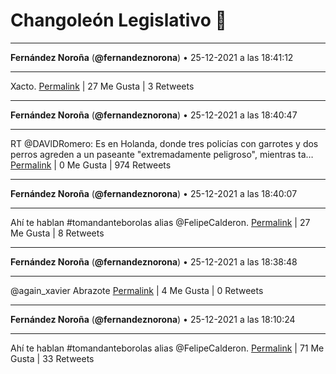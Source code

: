 # Changoleón Legislativo 🙈
*****
**Fernández Noroña** (**@fernandeznorona**) • 25-12-2021 a las 18:41:12
*****
Xacto.
[Permalink](https://twitter.com/fernandeznorona/status/1474933285235081216) | 27 Me Gusta | 3 Retweets
*****
**Fernández Noroña** (**@fernandeznorona**) • 25-12-2021 a las 18:40:47
*****
RT @DAVlDRomero: Es en Holanda, donde tres policías con garrotes y dos perros agreden a un paseante "extremadamente peligroso", mientras ta…
[Permalink](https://twitter.com/fernandeznorona/status/1474933179630997506) | 0 Me Gusta | 974 Retweets
*****
**Fernández Noroña** (**@fernandeznorona**) • 25-12-2021 a las 18:40:07
*****
Ahí te hablan #tomandanteborolas alias @FelipeCalderon.
[Permalink](https://twitter.com/fernandeznorona/status/1474933010675941379) | 27 Me Gusta | 8 Retweets
*****
**Fernández Noroña** (**@fernandeznorona**) • 25-12-2021 a las 18:38:48
*****
@again_xavier Abrazote
[Permalink](https://twitter.com/fernandeznorona/status/1474932678537486336) | 4 Me Gusta | 0 Retweets
*****
**Fernández Noroña** (**@fernandeznorona**) • 25-12-2021 a las 18:10:24
*****
Ahí te hablan #tomandanteborolas alias @FelipeCalderon.
[Permalink](https://twitter.com/fernandeznorona/status/1474925534882713602) | 71 Me Gusta | 33 Retweets